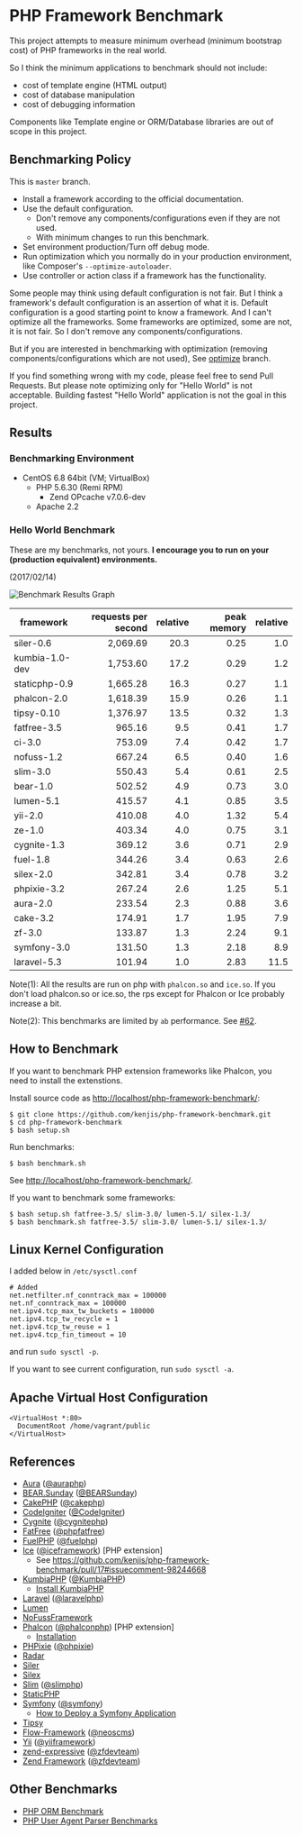 # PHP Framework Benchmark

This project attempts to measure minimum overhead (minimum bootstrap cost) of PHP frameworks in the real world.

So I think the minimum applications to benchmark should not include:

* cost of template engine (HTML output)
* cost of database manipulation
* cost of debugging information

Components like Template engine or ORM/Database libraries are out of scope in this project.

## Benchmarking Policy

This is `master` branch.

* Install a framework according to the official documentation.
* Use the default configuration.
  * Don't remove any components/configurations even if they are not used.
  * With minimum changes to run this benchmark.
* Set environment production/Turn off debug mode.
* Run optimization which you normally do in your production environment, like Composer's `--optimize-autoloader`.
* Use controller or action class if a framework has the functionality.

Some people may think using default configuration is not fair. But I think a framework's default configuration is an assertion of what it is. Default configuration is a good starting point to know a framework. And I can't optimize all the frameworks. Some frameworks are optimized, some are not, it is not fair. So I don't remove any components/configurations.

But if you are interested in benchmarking with optimization (removing components/configurations which are not used), See [optimize](https://github.com/kenjis/php-framework-benchmark/tree/optimize) branch.

If you find something wrong with my code, please feel free to send Pull Requests. But please note optimizing only for "Hello World" is not acceptable. Building fastest "Hello World" application is not the goal in this project.

## Results

### Benchmarking Environment

* CentOS 6.8 64bit (VM; VirtualBox)
  * PHP 5.6.30 (Remi RPM)
    * Zend OPcache v7.0.6-dev
  * Apache 2.2

### Hello World Benchmark

These are my benchmarks, not yours. **I encourage you to run on your (production equivalent) environments.**

(2017/02/14)

![Benchmark Results Graph](img/php-framework-benchmark-20170214.png)

|framework          |requests per second|relative|peak memory|relative|
|-------------------|------------------:|-------:|----------:|-------:|
|siler-0.6          |           2,069.69|    20.3|       0.25|     1.0|
|kumbia-1.0-dev     |           1,753.60|    17.2|       0.29|     1.2|
|staticphp-0.9      |           1,665.28|    16.3|       0.27|     1.1|
|phalcon-2.0        |           1,618.39|    15.9|       0.26|     1.1|
|tipsy-0.10         |           1,376.97|    13.5|       0.32|     1.3|
|fatfree-3.5        |             965.16|     9.5|       0.41|     1.7|
|ci-3.0             |             753.09|     7.4|       0.42|     1.7|
|nofuss-1.2         |             667.24|     6.5|       0.40|     1.6|
|slim-3.0           |             550.43|     5.4|       0.61|     2.5|
|bear-1.0           |             502.52|     4.9|       0.73|     3.0|
|lumen-5.1          |             415.57|     4.1|       0.85|     3.5|
|yii-2.0            |             410.08|     4.0|       1.32|     5.4|
|ze-1.0             |             403.34|     4.0|       0.75|     3.1|
|cygnite-1.3        |             369.12|     3.6|       0.71|     2.9|
|fuel-1.8           |             344.26|     3.4|       0.63|     2.6|
|silex-2.0          |             342.81|     3.4|       0.78|     3.2|
|phpixie-3.2        |             267.24|     2.6|       1.25|     5.1|
|aura-2.0           |             233.54|     2.3|       0.88|     3.6|
|cake-3.2           |             174.91|     1.7|       1.95|     7.9|
|zf-3.0             |             133.87|     1.3|       2.24|     9.1|
|symfony-3.0        |             131.50|     1.3|       2.18|     8.9|
|laravel-5.3        |             101.94|     1.0|       2.83|    11.5|

Note(1): All the results are run on php with `phalcon.so` and `ice.so`. If you don't load phalcon.so or ice.so, the rps except for Phalcon or Ice probably increase a bit.

Note(2): This benchmarks are limited by `ab` performance. See [#62](https://github.com/kenjis/php-framework-benchmark/issues/62).

## How to Benchmark

If you want to benchmark PHP extension frameworks like Phalcon, you need to install the extenstions.

Install source code as <http://localhost/php-framework-benchmark/>:

~~~
$ git clone https://github.com/kenjis/php-framework-benchmark.git
$ cd php-framework-benchmark
$ bash setup.sh
~~~

Run benchmarks:

~~~
$ bash benchmark.sh
~~~

See <http://localhost/php-framework-benchmark/>.

If you want to benchmark some frameworks:

~~~
$ bash setup.sh fatfree-3.5/ slim-3.0/ lumen-5.1/ silex-1.3/
$ bash benchmark.sh fatfree-3.5/ slim-3.0/ lumen-5.1/ silex-1.3/
~~~

## Linux Kernel Configuration

I added below in `/etc/sysctl.conf`

~~~
# Added
net.netfilter.nf_conntrack_max = 100000
net.nf_conntrack_max = 100000
net.ipv4.tcp_max_tw_buckets = 180000
net.ipv4.tcp_tw_recycle = 1
net.ipv4.tcp_tw_reuse = 1
net.ipv4.tcp_fin_timeout = 10
~~~

and run `sudo sysctl -p`.

If you want to see current configuration, run `sudo sysctl -a`.

## Apache Virtual Host Configuration

~~~
<VirtualHost *:80>
  DocumentRoot /home/vagrant/public
</VirtualHost>
~~~

## References

* [Aura](http://auraphp.com/) ([@auraphp](https://twitter.com/auraphp))
* [BEAR.Sunday](https://bearsunday.github.io/) ([@BEARSunday](https://twitter.com/BEARSunday))
* [CakePHP](http://cakephp.org/) ([@cakephp](https://twitter.com/cakephp))
* [CodeIgniter](http://www.codeigniter.com/) ([@CodeIgniter](https://twitter.com/CodeIgniter))
* [Cygnite](http://www.cygniteframework.com/) ([@cygnitephp](https://twitter.com/cygnitephp))
* [FatFree](http://fatfreeframework.com/) ([@phpfatfree](https://twitter.com/phpfatfree))
* [FuelPHP](http://fuelphp.com/) ([@fuelphp](https://twitter.com/fuelphp))
* [Ice](http://www.iceframework.org/) ([@iceframework](https://twitter.com/iceframework)) [PHP extension]
  * See https://github.com/kenjis/php-framework-benchmark/pull/17#issuecomment-98244668
* [KumbiaPHP](https://github.com/KumbiaPHP/KumbiaPHP) ([@KumbiaPHP](https://twitter.com/KumbiaPHP))
  * [Install KumbiaPHP](https://github.com/KumbiaPHP/Documentation/blob/master/en/to-install.md#instalar-kumbiaphp)
* [Laravel](http://laravel.com/) ([@laravelphp](https://twitter.com/laravelphp))
* [Lumen](http://lumen.laravel.com/)
* [NoFussFramework](http://www.nofussframework.com/)
* [Phalcon](http://phalconphp.com/) ([@phalconphp](https://twitter.com/phalconphp)) [PHP extension]
  * [Installation](https://docs.phalconphp.com/en/latest/reference/install.html)
* [PHPixie](http://phpixie.com/) ([@phpixie](https://twitter.com/phpixie))
* [Radar](https://github.com/radarphp/Radar.Project)
* [Siler](https://github.com/leocavalcante/siler)
* [Silex](http://silex.sensiolabs.org/)
* [Slim](http://www.slimframework.com/) ([@slimphp](https://twitter.com/slimphp))
* [StaticPHP](https://github.com/gintsmurans/staticphp)
* [Symfony](http://symfony.com/) ([@symfony](https://twitter.com/symfony))
  * [How to Deploy a Symfony Application](http://symfony.com/doc/current/cookbook/deployment/tools.html)
* [Tipsy](http://tipsy.la)
* [Flow-Framework](https://flow.neos.io) ([@neoscms](https://twitter.com/neoscms))
* [Yii](http://www.yiiframework.com/) ([@yiiframework](https://twitter.com/yiiframework))
* [zend-expressive](https://github.com/zendframework/zend-expressive) ([@zfdevteam](https://twitter.com/zfdevteam))
* [Zend Framework](http://framework.zend.com/) ([@zfdevteam](https://twitter.com/zfdevteam))

## Other Benchmarks

* [PHP ORM Benchmark](https://github.com/kenjis/php-orm-benchmark)
* [PHP User Agent Parser Benchmarks](https://github.com/kenjis/user-agent-parser-benchmarks)

